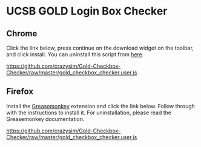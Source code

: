 # UCSB GOLD Login Box Checker

## Chrome

Click the link below, press continue on the download widget on the toolbar, and
click install. You can uninstall this script from [here](chrome://extensions).

https://github.com/crazysim/Gold-Checkbox-Checker/raw/master/gold_checkbox_checker.user.js

## Firefox

Install the [Greasemonkey](https://addons.mozilla.org/en-US/firefox/addon/greasemonkey/)
extension and click the link below. Follow through with the instructions to install
it. For uninstallation, please read the Greasemonkey documentation.

https://github.com/crazysim/Gold-Checkbox-Checker/raw/master/gold_checkbox_checker.user.js
